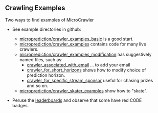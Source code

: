 ## Crawling Examples 

Two ways to find examples of MicroCrawler

- See example directories in github:
  - [microprediction/crawler_examples_basic](https://github.com/microprediction/microprediction/tree/master/crawler_examples_basic) is a good start. 
  - [microprediction/crawler_examples](https://github.com/microprediction/microprediction/tree/master/crawler_examples) contains code for many live crawlers.
  - [microprediction/crawler_examples_modification](https://github.com/microprediction/microprediction/tree/master/crawler_examples_modification) has suggestively named files, such as:
     - [crawler_associated_with_email](https://github.com/microprediction/microprediction/blob/master/crawler_examples_modification/crawler_associated_with_email.py) ... to add your email
     - [crawler_for_short_horizons](https://github.com/microprediction/microprediction/blob/master/crawler_examples_modification/crawler_for_short_horizons.py) shows how to modify choice of prediction horizon.
     - [crawler_for_specific_stream_sponsor](https://github.com/microprediction/microprediction/blob/master/crawler_examples_modification/crawler_for_specific_stream_sponsor.py) useful for chasing prizes
   and so on.
  - [microprediction/crawler_skater_examples](https://github.com/microprediction/microprediction/tree/master/crawler_skater_examples) show how to "skate".     
  
- Peruse the [leaderboards](https://www.microprediction.org/leaderboard.html) and observe that some have red CODE badges.

